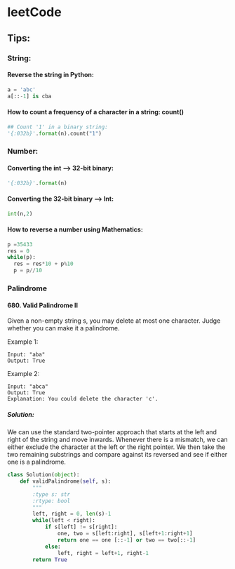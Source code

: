 # leetCode
## Tips:
### String:
#### Reverse the string in Python:
```python
a = 'abc'
a[::-1] is cba
```
#### How to count a frequency of a character in a string: count()
```python
## Count '1' in a binary string:
'{:032b}'.format(n).count("1")
```

### Number:
#### Converting the int --> 32-bit binary:
```Python
'{:032b}'.format(n)
```
#### Converting the 32-bit binary --> Int:
```Python
int(n,2)
```
#### How to reverse a number using Mathematics:
```Python
p =35433
res = 0      
while(p):
  res = res*10 + p%10
  p = p//10
```

### Palindrome
#### 680. Valid Palindrome II
Given a non-empty string s, you may delete at most one character. Judge whether you can make it a palindrome.

Example 1:
```
Input: "aba"
Output: True
```
Example 2:
```
Input: "abca"
Output: True
Explanation: You could delete the character 'c'.
```
##### Solution: 
We can use the standard two-pointer approach that starts at the left and right of the string and move inwards. Whenever there is a mismatch, we can either exclude the character at the left or the right pointer. We then take the two remaining substrings and compare against its reversed and see if either one is a palindrome.
```Python
class Solution(object):
    def validPalindrome(self, s):
        """
        :type s: str
        :rtype: bool
        """
        left, right = 0, len(s)-1
        while(left < right):
            if s[left] != s[right]:
                one, two = s[left:right], s[left+1:right+1]
                return one == one [::-1] or two == two[::-1]
            else:
                left, right = left+1, right-1
        return True
                
```
